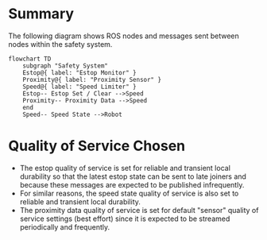 # Summary
The following diagram shows ROS nodes and messages sent between nodes within the safety system.

```mermaid
flowchart TD
    subgraph "Safety System"
    Estop@{ label: "Estop Monitor" }
    Proximity@{ label: "Proximity Sensor" }
    Speed@{ label: "Speed Limiter" }
    Estop-- Estop Set / Clear -->Speed
    Proximity-- Proximity Data -->Speed
    end
    Speed-- Speed State -->Robot
```

# Quality of Service Chosen
- The estop quality of service is set for reliable and transient local durability so that the latest estop state can be sent to late joiners and because these messages are expected to be published infrequently.
- For similar reasons, the speed state quality of service is also set to reliable and transient local durability.
- The proximity data quality of service is set for default "sensor" quality of service settings (best effort) since it is expected to be streamed periodically and frequently.